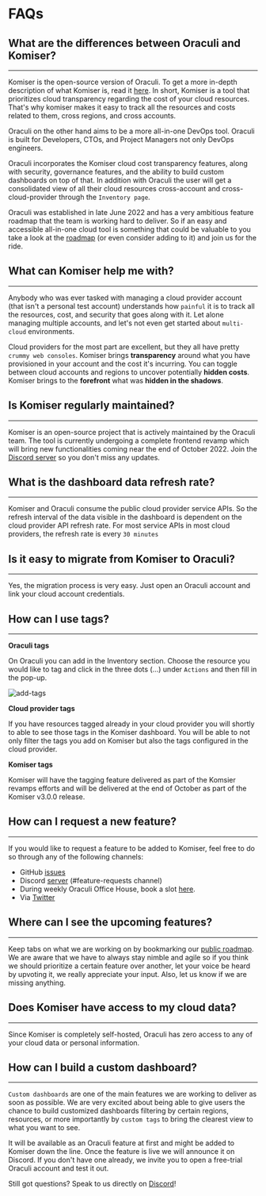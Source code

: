 # FAQs

## What are the differences between Oraculi and Komiser?
---
Komiser is the open-source version of Oraculi. To get a more in-depth description of what Komiser is, read it [here](/docs/Introduction/what-is-komiser.md). In short, Komiser is a tool that prioritizes cloud transparency regarding the cost of your cloud resources. That's why komiser makes it easy to track all the resources and costs related to them, cross regions, and cross accounts. 

Oraculi on the other hand aims to be a more all-in-one DevOps tool. Oraculi is built for Developers, CTOs, and Project Managers not only DevOps engineers. 

Oraculi incorporates the Komiser cloud cost transparency features, along with security, governance features, and the ability to build custom dashboards on top of that. In addition with Oraculi the user will get a consolidated view of all their cloud resources cross-account and cross-cloud-provider through the `Inventory page`. 

Oraculi was established in late June 2022 and has a very ambitious feature roadmap that the team is working hard to deliver. So if an easy and accessible all-in-one cloud tool is something that could be valuable to you take a look at the [roadmap](https://oraculi.canny.io/) (or even consider adding to it) and join us for the ride. 

## What can Komiser help me with? 
---
Anybody who was ever tasked with managing a cloud provider account (that isn't a personal test account) understands how `painful` it is to track all the resources, cost, and security that goes along with it. Let alone managing multiple accounts, and let's not even get started about `multi-cloud` environments. 

Cloud providers for the most part are excellent, but they all have pretty `crummy web consoles`. Komiser brings **transparency** around what you have provisioned in your account and the cost it's incurring. You can toggle between cloud accounts and regions to uncover potentially **hidden costs**. Komiser brings to the **forefront** what was **hidden in the shadows**. 

## Is Komiser regularly maintained?
---
Komiser is an open-source project that is actively maintained by the Oraculi team. The tool is currently undergoing a complete frontend revamp which will bring new functionalities coming near the end of October 2022. Join the [Discord server](https://discord.oraculi.io) so you don't miss any updates.

## What is the dashboard data refresh rate?
---
Komiser and Oraculi consume the public cloud provider service APIs. So the refresh interval of the data visible in the dashboard is dependent on the cloud provider API refresh rate. For most service APIs in most cloud providers, the refresh rate is every `30 minutes`

## Is it easy to migrate from Komiser to Oraculi?
---

Yes, the migration process is very easy. Just open an Oraculi account and link your cloud account credentials.

## How can I use tags?
---

**Oraculi tags**

On Oraculi you can add in the Inventory section. Choose the resource you would like to tag and click in the three dots (...) under `Actions` and then fill in the pop-up.

![add-tags](/img/add-tags.png)

**Cloud provider tags**

If you have resources tagged already in your cloud provider you will shortly to able to see those tags in the Komiser dashboard. You will be able to not only filter the tags you add on Komiser but also the tags configured in the cloud provider. 

**Komiser tags** 

Komiser will have the tagging feature delivered as part of the Komsier revamps efforts and will be delivered at the end of October as part of the Komiser v3.0.0 release. 

## How can I request a new feature?
---

If you would like to request a feature to be added to Komiser, feel free to do so through any of the following channels: 
- GitHub [issues](https://github.com/HelloOraculi/komiser/issues)
- Discord [server](https://discord.oraculi.io) (#feature-requests channel)
- During weekly Oraculi Office House, book a slot [here](https://calendly.com/jake-oraculi). 
- Via [Twitter](https://twitter.com/HelloOraculi) 

## Where can I see the upcoming features?
---

Keep tabs on what we are working on by bookmarking our [public roadmap](https://oraculi.canny.io/). We are aware that we have to always stay nimble and agile so if you think we should prioritize a certain feature over another, let your voice be heard by upvoting it, we really appreciate your input. Also, let us know if we are missing anything. 

## Does Komiser have access to my cloud data?
---

Since Komiser is completely self-hosted, Oraculi has zero access to any of your cloud data or personal information. 

## How can I build a custom dashboard? 
---

`Custom dashboards` are one of the main features we are working to deliver as soon as possible. We are very excited about being able to give users the chance to build customized dashboards filtering by certain regions, resources, or more importantly by `custom tags` to bring the clearest view to what you want to see. 

It will be available as an Oraculi feature at first and might be added to Komiser down the line. Once the feature is live we will announce it on Discord. If you don't have one already, we invite you to open a free-trial Oraculi account and test it out.

Still got questions? Speak to us directly on [Discord](https://discord.oraculi.io)! 